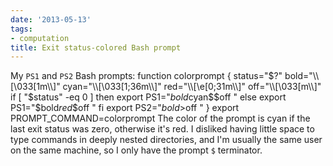 ```yaml
---
date: '2013-05-13'
tags:
- computation
title: Exit status-colored Bash prompt
---
```


My `PS1` and `PS2` Bash prompts: function colorprompt { status="$?" bold="\\[\033[1m\\]" cyan="\\[\033[1;36m\\]" red="\\[\e[0;31m\\]" off="\\[\033[m\\]" if [ "$status" -eq 0 ] then export PS1="$bold$cyan\$$off " else export PS1="$bold$red\$$off " fi export PS2="$bold>$off " } export PROMPT_COMMAND=colorprompt The color of the prompt is cyan if the last exit status was zero, otherwise it's red. I disliked having little space to type commands in deeply nested directories, and I'm usually the same user on the same machine, so I only have the prompt `$` terminator.
